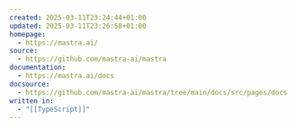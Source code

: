 ```yaml
---
created: 2025-03-11T23:24:44+01:00
updated: 2025-03-11T23:26:58+01:00
homepage:
  - https://mastra.ai/
source:
  - https://github.com/mastra-ai/mastra
documentation:
  - https://mastra.ai/docs
docsource:
  - https://github.com/mastra-ai/mastra/tree/main/docs/src/pages/docs
written in:
  - "[[TypeScript]]"
---
```

